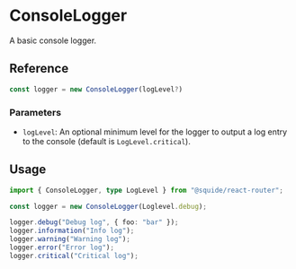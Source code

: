 # ConsoleLogger

A basic console logger.

## Reference

```ts
const logger = new ConsoleLogger(logLevel?)
```

### Parameters

- `logLevel`: An optional minimum level for the logger to output a log entry to the console (default is `LogLevel.critical`).

## Usage

```ts
import { ConsoleLogger, type LogLevel } from "@squide/react-router";

const logger = new ConsoleLogger(Loglevel.debug);

logger.debug("Debug log", { foo: "bar" });
logger.information("Info log");
logger.warning("Warning log");
logger.error("Error log");
logger.critical("Critical log");
```
